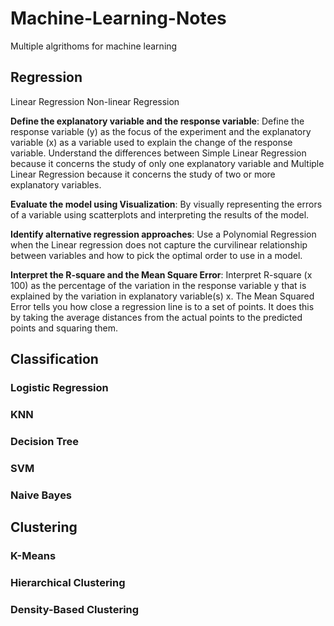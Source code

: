 # Machine-Learning-Notes
Multiple algrithoms for machine learning

## Regression
Linear Regression
Non-linear Regression

**Define the explanatory variable and the response variable**: Define the response variable (y) as the focus of the experiment and the explanatory variable (x) as a variable used to explain the change of the response variable. Understand the differences between Simple Linear Regression because it concerns the study of only one explanatory variable and Multiple Linear Regression because it concerns the study of two or more explanatory variables.

**Evaluate the model using Visualization**: By visually representing the errors of a variable using scatterplots and interpreting the results of the model.

**Identify alternative regression approaches**: Use a Polynomial Regression when the Linear regression does not capture the curvilinear relationship between variables and how to pick the optimal order to use in a model.

**Interpret the R-square and the Mean Square Error**: Interpret R-square (x 100) as the percentage of the variation in the response variable y  that is explained by the variation in explanatory variable(s) x. The Mean Squared Error tells you how close a regression line is to a set of points. It does this by taking the average distances from the actual points to the predicted points and squaring them.

## Classification

### Logistic Regression

### KNN

### Decision Tree


### SVM


### Naive Bayes



## Clustering
### K-Means


### Hierarchical Clustering



### Density-Based Clustering

